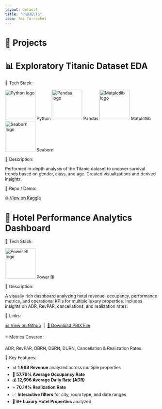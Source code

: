 ```yaml
---
layout: default
title: "PROJECTS"
icon: fas fa-rocket
---
```

<h1 style="margin-bottom: 30px;">🚀 Projects</h1>

<!-- Titanic Project -->
<div class="project-container">
  <div class="project-title"><h1>📊 Exploratory Titanic Dataset EDA</h1></div>

  <span class="section-label">🔹 Tech Stack:</span>
<div class="tech-stack">
  <img src="https://www.python.org/static/community_logos/python-logo.png" width="100" alt="Python logo"/> Python
  <img src="https://upload.wikimedia.org/wikipedia/commons/e/ed/Pandas_logo.svg" width="100" alt="Pandas logo"/> Pandas
  <img src="https://matplotlib.org/_static/images/logo2.svg" width="100" alt="Matplotlib logo"/> Matplotlib
  <img src="https://seaborn.pydata.org/_static/logo-wide-lightbg.svg" width="100" alt="Seaborn logo"/> Seaborn
</div>

  <span class="section-label">📝 Description:</span>
  <p>
    Performed in-depth analysis of the Titanic dataset to uncover survival trends based on gender, class,
    and age. Created visualizations and derived insights.
  </p>

  <span class="section-label">🔗 Repo / Demo:</span>
  <p>
    <a href="https://www.kaggle.com/code/weldonsitienei/weldon-kipkoech-eda" target="_blank">🌐 View on Kaggle</a>
  </p>
</div>

<!-- Hotel Dashboard Project -->
<div class="project-container">
  <div class="project-title"><h1>🏨 Hotel Performance Analytics Dashboard</h1></div>

  <span class="section-label">🔹 Tech Stack:</span>
  <div class="tech-stack">
    <img src="https://upload.wikimedia.org/wikipedia/commons/c/cf/New_Power_BI_Logo.svg" width="100" alt="Power BI logo"/> Power BI
  </div>

  <span class="section-label">📝 Description:</span>
  <p>
    A visually rich dashboard analyzing hotel revenue, occupancy, performance metrics, and operational KPIs 
    for multiple luxury properties. Includes insights on ADR, RevPAR, cancellations, and realization rates.
  </p>

  <span class="section-label">🔗 Links:</span>
  <p>
    <a href="https://www.kaggle.com/code/weldonsitienei/Business-Intelligence_POWER-BI" target="_blank">📊 View on Github</a> &nbsp;|&nbsp;
    <a href="https://drive.google.com/file/d/1LxvqWB4g5RawkIOVFaLrMnh07KIFDw0N/view?usp=drive_link" target="_blank">💾 Download PBIX File</a>
  </p>

  <span class="section-label">⭐ Metrics Covered:</span>
  <p>ADR, RevPAR, DBRN, DSRN, DURN, Cancellation & Realization Rates</p>

  <span class="section-label">🎯 Key Features:</span>
  <ul>
    <li>📊 <strong>1.68B Revenue</strong> analyzed across multiple properties</li>
    <li>🏨 <strong>57.79% Average Occupancy Rate</strong></li>
    <li>💰 <strong>12,696 Average Daily Rate (ADR)</strong></li>
    <li>⭐ <strong>70.14% Realization Rate</strong></li>
    <li>📈 <strong>Interactive filters</strong> for city, room type, and date ranges</li>
    <li>🏢 <strong>6+ Luxury Hotel Properties</strong> analyzed</li>
  </ul>
</div>

